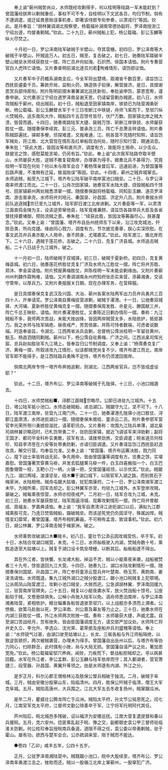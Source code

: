 <!-- { "loadSidebar": true } -->
　　奉上谕“蕲州贼势尚众，水师既经攻剿得手，何以桂明等陆路一军未能赶到？曾国藩经朕畀以剿贼重任，事权不可不专，自桂明以下文武各员，均归节制，倘有不遵调遣，或迁延畏葸贻误事机者，即著该侍郎专衔参奏，以肃戎行”等因。钦此。是月奉旨：“胡林翼调湖北按察使，杨载福补湖南常德协副将，罗泽南授浙江宁绍台道，均督勇剿贼。”钦此。二十九日，蕲州贼船上犯，杨公载福、彭公玉麟等纵火尽焚之。

　　十月初一日，罗公泽南陆军破贼于半壁山，夺其营栅。初四日，罗公泽南等大破贼于半壁山，歼贼逾万人。初五日，贼至，复击破之。初七日，驰奏陆军踏破半壁山贼垒水师续获胜仗一摺，阵亡员弁何如海、石炽然、徐国本请恤。附片专奏营官白人虎阵亡请恤。又片奏查明前湖北道员刘若殉难情形，请饬部议恤。

　　又片奏军中子药概系湖南支应，今全军将出楚境，距湘省千数百里，请旨饬江西抚臣遴委干员，筹款开局，监制火药，铸造铁子铅弹，解营接济。是日，具摺谢恩赏兵部侍郎衔。附片陈明前摺未署署湖北巡抚新衔，奉批谕申饬，蒙恩宽宥，谨奏申谢。又代奏浙江宁绍台道罗泽南呈谢天恩，仍请留营剿办贼匪。初八日，水师攻贼船于蕲州，绕出贼前。初十日，贼船退至田家镇南岸，铁锁已为陆营湘勇斫断。杨公载福、彭公玉麟督水军于十三日攻断江中铁链，舟师飞桨而下，至邬穴纵火焚贼舟。适东南风大作，贼船四千五百馀号皆尽，伏尸万数。田家镇北岸之贼大溃，毁营而遁。十四日，驰奏南路陆军大捷、毙贼万馀、斫断江岸铁锁、水师屡获胜仗一摺。随摺奏保李续宾、彭三元、普承尧三员，阵亡千总萧吉祥请恤。附片奏陈贼踪遍扰，驿邮多梗，侦探难遣，文报难通，江、皖各营不克随时知照，请旨饬军械处，将江南、北大营现在情形及红单船现泊何处，随时示知行营，期通消息。奉朱批：“获此大胜，皆因汝等和衷共济，调度有方，故能将士用命，以少击众。朕披览之馀，感慰莫能言喻，仍另有旨。”钦此。奉上谕“此次我军陆路夺取半壁山，水师屡获大胜，逆贼不敢复窥南岸，办理甚为得手。据奏北兵不甚得力，究竟桂明一军现在何处？何以未与南军会合？著杨霈亲督后军，迅速前进，为曾国藩等后路声援，不准稍有迁延，致滋贻误”等因。钦此。十四夜，蕲州之贼弃城窜去。水师追贼，船至九江城下。塔齐布公陆军破平南岸富池口贼垒。二十日，与罗公泽南率师渡江而北。二十一日，公舟次田家镇，驰奏官军水陆大捷、烧毁贼船四千馀号、田家镇蕲州两处贼悉溃窜一摺。随摺奏保副将杨载福、同知彭玉麟、道员罗泽南、游击普承尧、水师将弁刘培元、秦国录、孙昌国、洪定升八员。附片奏报水师前队追逐贼宗已至九江城外，陆军即日渡江北岸进剿。又片奏臣等一军，以肃清江面直捣金陵为主，设该逆旁窜他县，陆军竟难兼顾，请旨饬各路带兵大臣及各省督抚择要堵御，预防流贼之患。奉朱批：“续获此胜，皆因汝等筹画尽心，朕甚廑念。”钦此。又奉上谕：“曾国藩、塔齐布自岳州统师东下以来，沿江攻克城池，歼除丑类，所向克捷。缘由同心戮力，调度有方。节次披览奏章，朕心实深欣慰。在事文武员弁兵勇亦能人人用命，奋不顾身，尤堪嘉奖。”钦此。陆军渡江，循北岸而下。二十六日，遇贼于莲花桥，击破之。二十六日，克复广济县城。水师追击贼船，二十八日战于九江城外，破之。

　　十一月初一日，陆师破贼于双城驿。初三日，破贼于夏新桥。初四日，克复黄梅县城。初六日，驰奏莲花桥胜仗克复广济及水师九江胜仗一摺。阵亡将弁苏胜、郑沐、李金梁请恤。附片预报黄梅胜仗，并陈桂明一军未能会剿缘由。又附片奏蕲州州判魏作霖殉难，请恤。又片奏调湖南永州府知府张丞实来营，添募湘勇，交该守管带，以厚兵力。又附片奏报服关日期，现在办理军务，在营释服。

　　是日具摺奏保克复武汉及兴国、大冶、蕲州各案水陆两军出力员弁兵勇共三百四十人，开单请奖。罗公泽南自黄梅拔营进剿，破贼于濯港。十一日，公驰奏双城驿、大河埔、夏新桥胜仗黄梅克复一摺。随摺奏保周发胜、佘星元、滕国献三弁，阵亡千总王映轸，请恤。附片奏濯港胜仗。又奏陈近日剿办情形一摺。奏称：九江贼船不多，我师两次苦战，未能大挫凶锋，皆因两岸贼营太多，水陆依护，抵拒甚力。我之水师与陆军隔绝，昼夜戒严，劳苦倍甚。并陈可恃者数端，可虑者说数端。时迭奉谕旨，令湖北、江西两省派兵会剿，总督杨公霈派桂明一军留驻黄州，魁玉、杨昌泗随同剿贼。蕲州以下，杨公霈自驻黄梅、广济之间。江西派臬司恽光宸、总兵赵如胜驻军九江境上。皆奉旨归公节制调度。又奉上谕：“杨霈奏克复广济、黄梅一摺，所叙进攻九江情形，似该郡贼党尚复不少。塔齐布渡江而北，南岸官军即不能得手，是江西陆路兵勇殊不足恃，塔齐布仍须渡回南岸。

　　倘南北两岸专恃一塔齐布奔驰追剿，则湖北、江西两省官兵，岂不皆成虚设耶？“

　　钦此。十二日，塔齐布公、罗公泽南等破贼于孔陇驿。十三日，小池口贼遁去。

　　十四日，水师焚贼船■，浔郡江面贼宗略尽。公即日进驻九江城外。十五日，塔公陆军抵小池口。水师击破贼船，进泊湖口。贼踞守九江，坚不可下。十八日，陆军渡江南岸，驻营九江南门外。二十一日，驰奏濯港孔陇驿小池口胜仗、浔郡江面肃清，水师进扼湖口一摺。随摺奏保朱南桂、童添云二员。附片奏参鄂军营官李光荣所带川勇掳掠滋扰，请革职讯办。又片奏称：攻围九江陆兵单薄，湖北臬司胡林翼识略冠时，已札饬带勇二千，驻防田家镇，就近飞调该军来浔助剿；副将王国才、都司毕金科朴实勇敢，驭军有法，请拨带劲旅，交臣调遣；皖省道员何桂珍、知县李沛苍在六安等处带勇防剿，亦请归臣调遣。又片奏请旨饬江西抚臣赶造攻具，解交行营。均奉旨允准。又奉上谕：“曾国藩、塔齐布运筹决胜，戮力同心，麾下战士率皆转战无前，争先用命，皆由曾国藩等调度有方。览奏之馀，实堪嘉慰。曾国藩著赏穿黄马褂，并发去狐腿黄马褂一件，白玉四喜搬指一个，白玉巴图鲁翎管一枝，玉靶小刀一柄，火镰一把，交曾国藩祗领，以示优奖。”钦此。贼踞九江、湖口两域，浚濠坚垒，结木■于湖口城下，以阻官军入湖之路，而别筑石于梅家洲，水陆相倚。贼舟屯踞大姑塘，扰犯南康府。二十一日，罗公泽南湘军渡江未毕，为贼所乘，回军击却之。彭公林翼军亦至，均驻九江城外。水军登岸攻贼，屡破之。贼每乘夜惊营，水师亦彻夜戒严。二月初一日，陆军合攻九江城，未克。初三日，驰奏水军屡获胜仗、陆军围逼浔城、现筹攻剿情形一摺。阵亡将弁曾献成、周福友、罗嘉典请恤。奉上谕：“我军自肃清浔江进扼湖口以后，满拟九江郡城乘胜可克，乃连日焚毁贼船，蹋破贼垒。而该逆死党仍负固坚守，殊属凶悍。贼情变幻靡常，著曾国藩、塔齐布相机筹画，不可稍有孟浪，致误事机。”钦此。初六日，胡公林翼、罗公泽南击贼于梅家洲，破之。

　　水师乘势攻破湖口木■贼卡。初八日，童壮节公添云因攻城受伤，卒于军。初十日，水陆合攻湖口贼营，未克。十二日，水师舢板驶入内湖，焚贼舟数十号，乘胜追逐至大姑塘以上。贼复于湖口设卡筑垒增栅，以断其后。舢板船遂不得出。

　　其在外江者，皆快蟹、长龙诸大船，掉运不灵，贼以小艇乘夜来袭，战船被焚者三十九号，馀皆退回九江大营。十四日，驰奏九江、湖口水陆攻剿情形一摺。随摺奏保刘国斌、孙昌国二弁，阵亡参将童添云暨兵弁叶楚南、杨玉芳、黄韵南、姜凌浩请恤。水师既退，集九江城外湖口之贼分股渡江，踞小池口皖贼复上犯鄂境。公派周凤山陆营渡江，攻剿小池口贼垒，大挫而还。公急调胡林翼、罗泽南回援九江，驻营南岸官牌夹。二十五日，贼复以小艇夜袭水军，放火焚战船十馀号。公座船陷于贼，文卷册牍俱失。公棹小舟驰入陆军以免。调舟师悉泊南岸，与罗公泽南湘勇陆营，紧相依护。粮台辎重各船皆退驶至邬穴，以上战舰亦多溃而上溯者。公愤极，欲策马赴敌以死，罗公泽南、刘公蓉及幕友等力止之。三十日，驰奏水师在内湖三获胜仗一摺，外江水师两次败挫一摺。奏称：水师屡获大捷，声威尤震。自至湖口苦战经月，忽有挫失，皆由臣国藩调度无方，请交部严加议处。水师阵亡将弁史久立、李允升、李选众、沈光荣、葛荣册及座船弁兵刘盛槐等请恤。奉上谕：“水师锐气过甚，由湖口驶至姑塘以上，长龙、三板各船与外江师船隔绝，以致逆氛顿炽，两次被贼袭营，办理未为得手。曾国藩自出岳州以后，与塔齐布等协力同心，扫除群丑，此时偶有小挫，尚与大局无损。曾国藩自请严议之处，著加恩宽免。”钦此。杨公载福留邬穴养病，闻败，力疾而下，督战船拒贼却之。寻以病甚回籍。水军在外江者，李公孟群、彭公玉麟与陆军依岸而守；其入鄱湖者，营官萧捷三、段莹器、孙昌国、黄翼升等领之。由是水师遂有内湖、外江之分。

　　是岁正月，科尔沁郡王僧格林沁及胜保公督兵相破于独流。二月，破贼于阜城。三月，贼由安徽分股窜山东，陷临清州。四月，胜保公歼贼于临清，僧王大军克阜城。五月，贼陷高唐州，大兵围之。江北大军五去冬收复扬州，贼窜踞瓜洲。

　　是年二月，瞿威壮公腾龙阵亡于瓜洲。贼陷太平府，孙文节公铭恩死之。闰七月，江南官军克太平府，江督师文勤公琦善卒于军，江宁将军托明阿代其任。

　　芦州陷后，皖北城邑多残破，诏以福济为安徽巡抚。江南大营复遣提督和春以兵援皖。五月，克六安州。捻匪乘乱起于皖、豫之交，副都御史袁公甲三督师驻临淮关防剿。何公桂珍奉旨授皖南兵备道。道阻不得之任，袁公委以带勇剿贼，驻于霍山。屡有功，欲西与楚军会合。公亦疏调来营，阻于贼而不能达。

　　●卷四「乙卯」咸丰五年，公四十五岁。

　　正月，公驻罗泽南湘陆营中。贼既踞小池口，皖中大股续至，塔齐布公、罗公泽南率勇渡江击之，挫败而还。贼以一股循江北岸上窜蕲州，一股窜犯广济。

